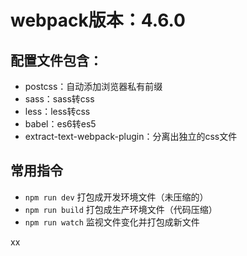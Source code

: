 # webpack版本：4.6.0

## 配置文件包含：
- postcss：自动添加浏览器私有前缀
- sass：sass转css
- less：less转css
- babel：es6转es5
- extract-text-webpack-plugin：分离出独立的css文件

## 常用指令
- `npm run dev` 打包成开发环境文件（未压缩的）
- `npm run build` 打包成生产环境文件（代码压缩）
- `npm run watch` 监视文件变化并打包成新文件

xx
